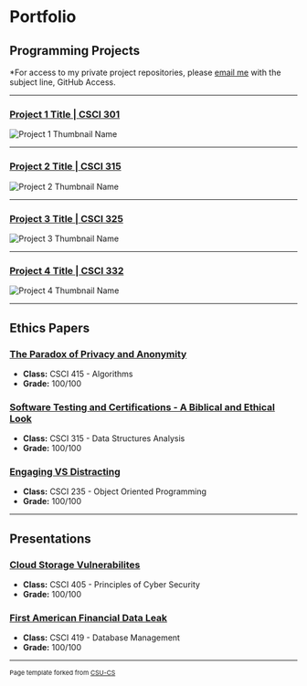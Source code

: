 Portfolio
=========

Programming Projects
--------------------

*For access to my private project repositories, please [email me](mailto:JRAndraszek@csustudent.net?subject=GitHub%20Access) with the subject line, GitHub Access.

---
### [Project 1 Title | CSCI 301](project1)

![Project 1 Thumbnail Name](images/dummy_thumbnail.jpg)

---
### [Project 2 Title | CSCI 315](project1)

![Project 2 Thumbnail Name](images/dummy_thumbnail.jpg)

---
### [Project 3 Title | CSCI 325](project1)

![Project 3 Thumbnail Name](images/dummy_thumbnail.jpg)

---
### [Project 4 Title | CSCI 332](project1)

![Project 4 Thumbnail Name](images/dummy_thumbnail.jpg)

---

Ethics Papers
-------------

### [The Paradox of Privacy and Anonymity](/Ethics%20Papers/The%20Paradox%20of%20Privacy%20and%20Anonymity%20Ethics%20Paper.docx)

-   **Class:**  CSCI 415 - Algorithms
-   **Grade:**  100/100

### [Software Testing and Certifications - A Biblical and Ethical Look](/Ethics%20Papers/Software%20Testing%20and%20Certifications%20-%20A%20Biblical%20and%20Ethical%20Look.docx)

-   **Class:**  CSCI 315 - Data Structures Analysis
-   **Grade:**  100/100

### [Engaging VS Distracting](/Ethics%20Papers/Engaging%20VS%20Distracting%20-%20Ethic%20Paper.docx)

-   **Class:**  CSCI 235 - Object Oriented Programming
-   **Grade:**  100/100

---

Presentations
-------------

### [Cloud Storage Vulnerabilites](/Presentations/Cloud%20Storage%20Vulnerabilites.pptx)

- **Class:**    CSCI 405 - Principles of Cyber Security
- **Grade:**    100/100


### [First American Financial Data Leak](/Presentations/First%20American%20Financial%20Data%20Leak.pptx)

- **Class:**    CSCI 419 - Database Management
- **Grade:**    100/100

---

<p style="font-size:11px">Page template forked from <a href="https://github.com/csu-cs/csci-portfolio">CSU-CS</a></p>
<!-- Remove above link if you don't want to attributive -->
